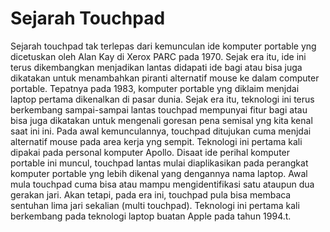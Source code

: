 # Sejarah Touchpad
Sejarah touchpad tak terlepas dari kemunculan ide komputer portable yng dicetuskan oleh Alan Kay di Xerox PARC pada 1970. Sejak era itu, ide ini terus dikembangkan menjadikan lantas didapati ide bagi atau bisa juga dikatakan untuk menambahkan piranti alternatif mouse ke dalam computer portable.
Tepatnya pada 1983, komputer portable yng diklaim menjdai laptop pertama dikenalkan di pasar dunia. Sejak era itu, teknologi ini terus berkembang sampai-sampai lantas touchpad mempunyai fitur bagi atau bisa juga dikatakan untuk mengenali goresan pena semisal yng kita kenal saat ini ini.
Pada awal kemunculannya, touchpad ditujukan cuma menjdai alternatif mouse pada area kerja yng sempit. Teknologi ini pertama kali dipakai pada personal komputer Apollo. Disaat ide perihal komputer portable ini muncul, touchpad lantas mulai diaplikasikan pada perangkat komputer portable yng lebih dikenal yang dengannya nama laptop.
Awal mula touchpad cuma bisa atau mampu mengidentifikasi satu ataupun dua gerakan jari. Akan tetapi, pada era ini, touchpad pula bisa membaca sentuhan lima jari sekalian (multi touchpad). Teknologi ini pertama kali berkembang pada teknologi laptop buatan Apple pada tahun 1994.t.
